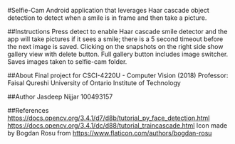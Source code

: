 #Selfie-Cam
Android application that leverages Haar cascade object detection to detect when a smile is in frame and then take a picture.

##Instructions 
Press detect to enable Haar cascade smile detector and the app will take pictures if it sees a smile; there is a 5 second timeout before the next image is saved. Clicking on the snapshots on the right side show gallery view with delete button. Full gallery button includes image switcher. Saves images taken to selfie-cam folder.

##About
Final project for CSCI-4220U - Computer Vision (2018)
Professor: Faisal Qureshi 
University of Ontario Institute of Technology

##Author 
Jasdeep Nijjar
100493157

##References 
https://docs.opencv.org/3.4.1/d7/d8b/tutorial_py_face_detection.html
https://docs.opencv.org/3.4.1/dc/d88/tutorial_traincascade.html
Icon made by Bogdan Rosu from https://www.flaticon.com/authors/bogdan-rosu

